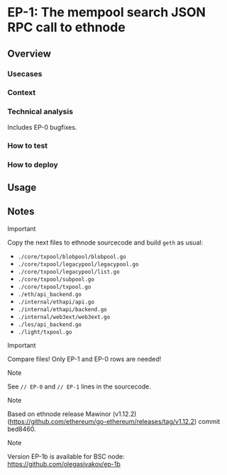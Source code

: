 # EP-1: The mempool search JSON RPC call to ethnode

## Overview

### Usecases

### Context

### Technical analysis
Includes EP-0 bugfixes.

### How to test

### How to deploy

## Usage

## Notes

> [!IMPORTANT]
> Copy the next files to ethnode sourcecode and build ```geth``` as usual:
> - ```./core/txpool/blobpool/blobpool.go```
> - ```./core/txpool/legacypool/legacypool.go```
> - ```./core/txpool/legacypool/list.go```
> - ```./core/txpool/subpool.go```
> - ```./core/txpool/txpool.go```
> - ```./eth/api_backend.go```
> - ```./internal/ethapi/api.go```
> - ```./internal/ethapi/backend.go```
> - ```./internal/web3ext/web3ext.go```
> - ```./les/api_backend.go```
> - ```./light/txpool.go```

> [!IMPORTANT]
> Compare files! Only EP-1 and EP-0 rows are needed!

> [!NOTE]
> See ```// EP-0``` and ```// EP-1``` lines in the sourcecode.

> [!NOTE]
> Based on ethnode release Mawinor (v1.12.2) (https://github.com/ethereum/go-ethereum/releases/tag/v1.12.2) commit bed8460.

> [!NOTE]
> Version EP-1b is available for BSC node: https://github.com/olegasivakov/ep-1b
